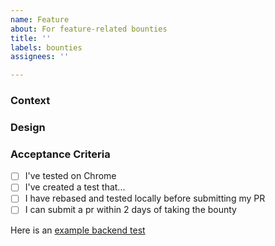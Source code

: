 ```yaml
---
name: Feature
about: For feature-related bounties
title: ''
labels: bounties
assignees: ''

---
```


### Context

### Design

### Acceptance Criteria
- [ ] I've tested on Chrome
- [ ] I've created a test that...
- [ ] I have rebased and tested locally before submitting my PR
- [ ] I can submit a pr within 2 days of taking the bounty

Here is an [example backend test](https://github.com/stakwork/sphinx-tribes/blob/f50a099d19f22cc533b947ce04eef6c6f459fa58/handlers/organization_test.go)
